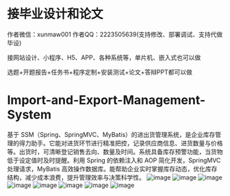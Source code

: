 # 接毕业设计和论文
作者微信：xunmaw001  作者QQ：2223505639(支持修改、部署调试、支持代做毕设)

接网站设计、小程序、H5、APP、各种系统等，单片机、嵌入式也可以做

选题+开题报告+任务书+程序定制+安装测试+论文+答辩PPT都可以做
# Import-and-Export-Management-System
基于 SSM（Spring、SpringMVC、MyBatis）的进出货管理系统，是企业库存管理的得力助手。它能对进货环节进行精准把控，记录供应商信息、进货数量与价格等。出货时，可清晰登记销售去向、数量及时间。系统具备库存预警功能，当货物低于设定值时及时提醒。利用 Spring 的依赖注入和 AOP 简化开发，SpringMVC 处理请求，MyBatis 高效操作数据库。能帮助企业实时掌握库存动态，优化库存结构，减少成本浪费，提升管理效率与决策科学性。 
![image](https://github.com/user-attachments/assets/66161eb7-362f-41ed-9ce1-d7fc9d9624b3)
![image](https://github.com/user-attachments/assets/59457267-3f98-4dea-bf9e-e1e5fa68e713)
![image](https://github.com/user-attachments/assets/da7c6ad3-94d9-4b71-83b3-3e0734149874)
![image](https://github.com/user-attachments/assets/a8b29358-15cc-4355-9491-64d2c56f73bc)
![image](https://github.com/user-attachments/assets/284af26e-1f3c-4304-8233-4160ef1fecb9)
![image](https://github.com/user-attachments/assets/4fdfa83a-daad-4bda-815a-1f432defe1cc)
![image](https://github.com/user-attachments/assets/faaa185e-b9d3-45f3-bdcf-29dbdd0151ee)
![image](https://github.com/user-attachments/assets/e95abba8-8166-43ef-a210-7362d59bebd6)
